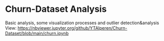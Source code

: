 # Churn-Dataset Analysis
Basic analysis, some visualization processes and outlier detection&amp;analysis 
<br>View:
https://nbviewer.jupyter.org/github/YTAlperen/Churn-Dataset/blob/main/churn.ipynb
